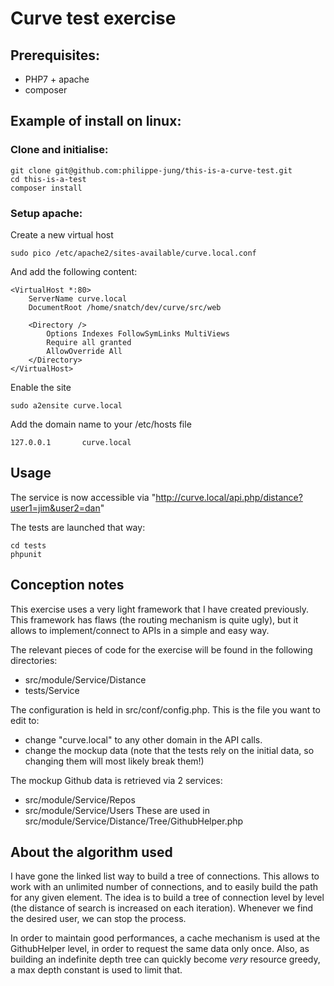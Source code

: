 # Curve test exercise

## Prerequisites:
- PHP7 + apache
- composer 

## Example of install on linux:
### Clone and initialise:
```
git clone git@github.com:philippe-jung/this-is-a-curve-test.git
cd this-is-a-test
composer install
```

### Setup apache:
Create a new virtual host
```
sudo pico /etc/apache2/sites-available/curve.local.conf
```
And add the following content:
```
<VirtualHost *:80>
    ServerName curve.local
    DocumentRoot /home/snatch/dev/curve/src/web

    <Directory />
        Options Indexes FollowSymLinks MultiViews
        Require all granted
        AllowOverride All
    </Directory>
</VirtualHost>
```

Enable the site
```
sudo a2ensite curve.local
```

Add the domain name to your /etc/hosts file
```
127.0.0.1       curve.local
```

## Usage
The service is now accessible via "http://curve.local/api.php/distance?user1=jim&user2=dan"

The tests are launched that way:
```
cd tests
phpunit
```

## Conception notes
This exercise uses a very light framework that I have created previously.
This framework has flaws (the routing mechanism is quite ugly), but it allows to implement/connect to APIs in a simple and easy way.
 
The relevant pieces of code for the exercise will be found in the following directories:
- src/module/Service/Distance
- tests/Service

The configuration is held in src/conf/config.php. This is the file you want to edit to:
- change "curve.local" to any other domain in the API calls.
- change the mockup data (note that the tests rely on the initial data, so changing them will most likely break them!)

The mockup Github data is retrieved via 2 services:
- src/module/Service/Repos
- src/module/Service/Users
These are used in src/module/Service/Distance/Tree/GithubHelper.php

## About the algorithm used
I have gone the linked list way to build a tree of connections. This allows to work with an unlimited number of connections, and to easily build the path for any given element.
The idea is to build a tree of connection level by level (the distance of search is increased on each iteration).
Whenever we find the desired user, we can stop the process.

In order to maintain good performances, a cache mechanism is used at the GithubHelper level, in order to request the same data only once.
Also, as building an indefinite depth tree can quickly become *very* resource greedy, a max depth constant is used to limit that.



